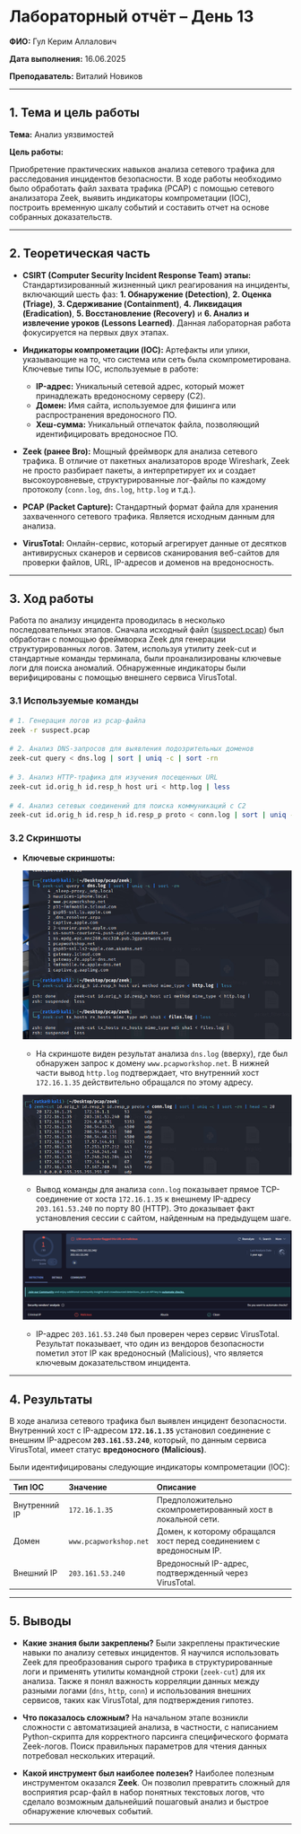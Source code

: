 
# Лабораторный отчёт – День 13


**ФИО:** Гул Керим Аллалович
 
**Дата выполнения:** 16.06.2025

**Преподаватель:** Виталий Новиков 


---

## 1. Тема и цель работы

**Тема:** Анализ уязвимостей

**Цель работы:**

Приобретение практических навыков анализа сетевого трафика для расследования инцидентов безопасности. В ходе работы необходимо было обработать файл захвата трафика (PCAP) с помощью сетевого анализатора Zeek, выявить индикаторы компрометации (IOC), построить временную шкалу событий и составить отчет на основе собранных доказательств.

---

## 2. Теоретическая часть

-   **CSIRT (Computer Security Incident Response Team) этапы:** Стандартизированный жизненный цикл реагирования на инциденты, включающий шесть фаз: **1. Обнаружение (Detection)**, **2. Оценка (Triage)**, **3. Сдерживание (Containment)**, **4. Ликвидация (Eradication)**, **5. Восстановление (Recovery)** и **6. Анализ и извлечение уроков (Lessons Learned)**. Данная лабораторная работа фокусируется на первых двух этапах.

-   **Индикаторы компрометации (IOC):** Артефакты или улики, указывающие на то, что система или сеть была скомпрометирована. Ключевые типы IOC, используемые в работе:
    -   **IP-адрес:** Уникальный сетевой адрес, который может принадлежать вредоносному серверу (C2).
    -   **Домен:** Имя сайта, используемое для фишинга или распространения вредоносного ПО.
    -   **Хеш-сумма:** Уникальный отпечаток файла, позволяющий идентифицировать вредоносное ПО.

-   **Zeek (ранее Bro):** Мощный фреймворк для анализа сетевого трафика. В отличие от пакетных анализаторов вроде Wireshark, Zeek не просто разбирает пакеты, а интерпретирует их и создает высокоуровневые, структурированные лог-файлы по каждому протоколу (`conn.log`, `dns.log`, `http.log` и т.д.).

-   **PCAP (Packet Capture):** Стандартный формат файла для хранения захваченного сетевого трафика. Является исходным данным для анализа.

-   **VirusTotal:** Онлайн-сервис, который агрегирует данные от десятков антивирусных сканеров и сервисов сканирования веб-сайтов для проверки файлов, URL, IP-адресов и доменов на вредоносность.

---


## 3. Ход работы

Работа по анализу инцидента проводилась в несколько последовательных этапов. Сначала исходный файл ([suspect.pcap](https://github.com/Nelass1c/practica-konvey/tree/main/day13/suspect.pcap))
 был обработан с помощью фреймворка Zeek для генерации структурированных логов. Затем, используя утилиту zeek-cut и стандартные команды терминала, были проанализированы ключевые логи для поиска аномалий. Обнаруженные индикаторы были верифицированы с помощью внешнего сервиса VirusTotal.

### 3.1 Используемые команды

```bash
# 1. Генерация логов из pcap-файла
zeek -r suspect.pcap

# 2. Анализ DNS-запросов для выявления подозрительных доменов
zeek-cut query < dns.log | sort | uniq -c | sort -rn

# 3. Анализ HTTP-трафика для изучения посещенных URL
zeek-cut id.orig_h id.resp_h host uri < http.log | less

# 4. Анализ сетевых соединений для поиска коммуникаций с C2
zeek-cut id.orig_h id.resp_h id.resp_p proto < conn.log | sort | uniq -c | sort -rn | head -n 20
```

### 3.2 Скриншоты

-   **Ключевые скриншоты:**

    ![Скриншот 1: Анализ DNS и HTTP логов](https://raw.githubusercontent.com/Nelass1c/practica-konvey/main/day13/screenshots/s3.jpg)
    * На скриншоте виден результат анализа `dns.log` (вверху), где был обнаружен запрос к домену `www.pcapworkshop.net`. В нижней части вывод `http.log` подтверждает, что внутренний хост `172.16.1.35` действительно обращался по этому адресу.

    ![Скриншот 2: Анализ сетевых соединений](https://raw.githubusercontent.com/Nelass1c/practica-konvey/main/day13/screenshots/s2.jpg)
    * Вывод команды для анализа `conn.log` показывает прямое TCP-соединение от хоста `172.16.1.35` к внешнему IP-адресу `203.161.53.240` по порту 80 (HTTP). Это доказывает факт установления сессии с сайтом, найденным на предыдущем шаге.

    ![Скриншот 3: Проверка IP-адреса на VirusTotal](https://raw.githubusercontent.com/Nelass1c/practica-konvey/main/day13/screenshots/s1.png)
    * IP-адрес `203.161.53.240` был проверен через сервис VirusTotal. Результат показывает, что один из вендоров безопасности пометил этот IP как вредоносный (Malicious), что является ключевым доказательством инцидента.

---


## 4. Результаты

В ходе анализа сетевого трафика был выявлен инцидент безопасности. Внутренний хост с IP-адресом **`172.16.1.35`** установил соединение с внешним IP-адресом **`203.161.53.240`**, который, по данным сервиса VirusTotal, имеет статус **вредоносного (Malicious)**.

Были идентифицированы следующие индикаторы компрометации (IOC):

| Тип IOC | Значение | Описание |
| :--- | :--- | :--- |
| Внутренний IP | `172.16.1.35` | Предположительно скомпрометированный хост в локальной сети. |
| Домен | `www.pcapworkshop.net` | Домен, к которому обращался хост перед соединением с вредоносным IP. |
| Внешний IP | `203.161.53.240` | Вредоносный IP-адрес, подтвержденный через VirusTotal. |

---

## 5. Выводы

-   **Какие знания были закреплены?**
    Были закреплены практические навыки по анализу сетевых инцидентов. Я научился использовать Zeek для преобразования сырого трафика в структурированные логи и применять утилиты командной строки (`zeek-cut`) для их анализа. Также я понял важность корреляции данных между разными логами (`dns`, `http`, `conn`) и использования внешних сервисов, таких как VirusTotal, для подтверждения гипотез.

-   **Что показалось сложным?**
    На начальном этапе возникли сложности с автоматизацией анализа, в частности, с написанием Python-скрипта для корректного парсинга специфического формата Zeek-логов. Поиск правильных параметров для чтения данных потребовал нескольких итераций.

-   **Какой инструмент был наиболее полезен?**
    Наиболее полезным инструментом оказался **Zeek**. Он позволил превратить сложный для восприятия pcap-файл в набор понятных текстовых логов, что сделало возможным дальнейший пошаговый анализ и быстрое обнаружение ключевых событий.

---
